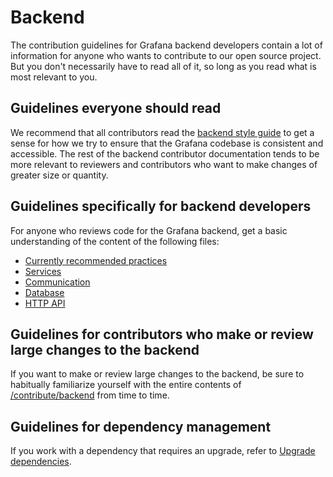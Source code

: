# Backend

The contribution guidelines for Grafana backend developers contain a lot of information for anyone who wants to contribute to our open source project.
But you don't necessarily have to read all of it, so long as you read what is most relevant to you.

## Guidelines everyone should read

We recommend that all contributors read the [backend style guide](/contribute/backend/style-guide.md) to get a sense for how we try to ensure that the Grafana codebase is consistent and accessible.
The rest of the backend contributor documentation tends to be more relevant to reviewers and contributors who want to make changes of greater size or quantity.

## Guidelines specifically for backend developers

For anyone who reviews code for the Grafana backend, get a basic understanding of the content of the following files:

- [Currently recommended practices](/contribute/backend/recommended-practices.md)
- [Services](/contribute/backend/services.md)
- [Communication](/contribute/backend/communication.md)
- [Database](/contribute/backend/database.md)
- [HTTP API](/pkg/api/README.md)

## Guidelines for contributors who make or review large changes to the backend

If you want to make or review large changes to the backend, be sure to habitually familiarize yourself with the entire contents of
[/contribute/backend](/contribute/backend) from time to time.

## Guidelines for dependency management

If you work with a dependency that requires an upgrade, refer to [Upgrade dependencies](/contribute/backend/upgrade-dependencies.md).
